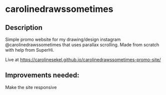 # carolinedrawssometimes
## Description

Simple promo website for my drawing/design instagram @carolinedrawssometimes that uses parallax scrolling. Made from scratch with help from SuperHi. 

Live at https://carolinesekel.github.io/carolinedrawssometimes-promo-site/ 

## Improvements needed:

Make the site responsive 
